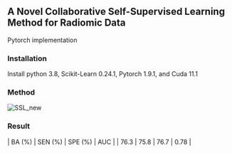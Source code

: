 ## A Novel Collaborative Self-Supervised Learning Method for Radiomic Data
Pytorch implementation

### Installation
Install python 3.8, Scikit-Learn 0.24.1, Pytorch 1.9.1, and Cuda 11.1 

### Method
![SSL_new](https://user-images.githubusercontent.com/22331090/209587970-5da8385e-5ed7-4386-b902-d6d537b7bcfc.png)

### Result
| BA (%) | SEN (%) | SPE (%) |  AUC  |
|  76.3  |   75.8  |   76.7  |  0.78 |
